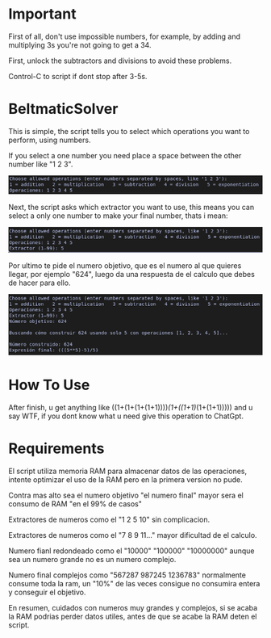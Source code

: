 # Important

First of all, don't use impossible numbers, for example, by adding and multiplying 3s you're not going to get a 34.

First, unlock the subtractors and divisions to avoid these problems.

Control-C to script if dont stop after 3-5s.

# BeltmaticSolver

This is simple, the script tells you to select which operations you want to perform, using numbers.

If you select a one number you need place a space between the other number like "1 2 3".

![Foto1](PicsandGifs/Foto1.png)

Next, the script asks which extractor you want to use, this means you can select a only one number to make your final number, thats i mean:

![Foto2](PicsandGifs/Foto2.png)

Por ultimo te pide el numero objetivo, que es el numero al que quieres llegar, por ejemplo "624", luego da una respuesta de el calculo que debes de hacer para ello.

![Foto3](PicsandGifs/Foto3.png)

# How To Use

After finish, u get anything like ((1+(1+(1+(1+1))))*(1+((1+1)*(1+(1+1))))) and u say WTF, if you dont know what u need give this operation to ChatGpt.



# Requirements

El script utiliza memoria RAM para almacenar datos de las operaciones, intente optimizar el uso de la RAM pero en la primera version no pude.

Contra mas alto sea el numero objetivo "el numero final" mayor sera el consumo de RAM "en el 99% de casos"

Extractores de numeros como el "1 2 5 10" sin complicacion.

Extractores de numeros como el "7 8 9 11..." mayor dificultad de el calculo.

Numero fianl redondeado como el "10000" "100000" "10000000" aunque sea un numero grande no es un numero complejo.

Numero final complejos como "567287 987245 1236783" normalmente consume toda la ram, un "10%" de las veces consigue no consumira entera y conseguir el objetivo.

En resumen, cuidados con numeros muy grandes y complejos, si se acaba la RAM podrias perder datos utiles, antes de que se acabe la RAM deten el script.
